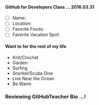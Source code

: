 #### GitHub for Developers Class ... 2016.03.31

- [ ] Name:
- [ ] Location:
- [ ] Favorite Foods:
- [ ] Favorite Vacation Spot:

#### Want to for the rest of my life

- Knit/Crochet
- Garden
- Surfing
- Snorkel/Scuba Dive
- Live Near the Ocean
- Be Warm






### Reviewing GitHubTeacher Bio ...!
